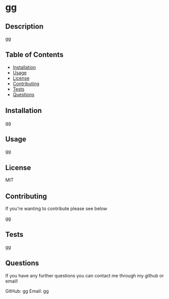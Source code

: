 # gg

## Description

gg

## Table of Contents

* [Installation](#installation)
* [Usage](#usage)
* [License](#license)
* [Contributing](#contributing)
* [Tests](#tests)
* [Questions](#questions)

## Installation

gg

## Usage

gg

## License

MIT

## Contributing

If you're wanting to contribute please see below

gg 

## Tests

gg

## Questions

If you have any further questions you can contact me through my github or email!

GitHub:  gg
Email:   gg
